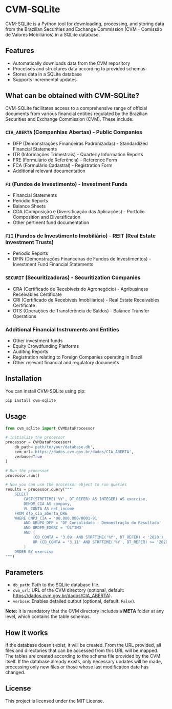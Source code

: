 # CVM-SQLite

CVM-SQLite is a Python tool for downloading, processing, and storing data from the Brazilian Securities and Exchange Commission (CVM - Comissão de Valores Mobiliários) in a SQLite database.

## Features

- Automatically downloads data from the CVM repository
- Processes and structures data according to provided schemas
- Stores data in a SQLite database
- Supports incremental updates

## What can be obtained with CVM-SQLite?

CVM-SQLite facilitates access to a comprehensive range of official documents from various financial entities regulated by the Brazilian Securities and Exchange Commission (CVM). These include:

### `CIA_ABERTA` (Companhias Abertas) - Public Companies

- DFP (Demonstrações Financeiras Padronizadas) - Standardized Financial Statements
- ITR (Informações Trimestrais) - Quarterly Information Reports
- FRE (Formulário de Referência) - Reference Form
- FCA (Formulário Cadastral) - Registration Form
- Additional relevant documentation

### `FI` (Fundos de Investimento) - Investment Funds

- Financial Statements
- Periodic Reports
- Balance Sheets
- CDA (Composição e Diversificação das Aplicações) - Portfolio Composition and Diversification
- Other pertinent fund documentation

### `FII` (Fundos de Investimento Imobiliário) - REIT (Real Estate Investment Trusts)

- Periodic Reports
- DFIN (Demonstrações Financeiras de Fundos de Investimentos) - Investment Fund Financial Statements

### `SECURIT` (Securitizadoras) - Securitization Companies

- CRA (Certificado de Recebíveis do Agronegócio) - Agribusiness Receivables Certificate
- CRI (Certificado de Recebíveis Imobiliários) - Real Estate Receivables Certificate
- OTS (Operações de Transferência de Saldos) - Balance Transfer Operations

### Additional Financial Instruments and Entities

- Other investment funds
- Equity Crowdfunding Platforms
- Auditing Reports
- Registration relating to Foreign Companies operating in Brazil
- Other relevant financial and regulatory documents

## Installation

You can install CVM-SQLite using pip:

```bash
pip install cvm-sqlite
```

## Usage

```python
from cvm_sqlite import CVMDataProcessor

# Initialize the processor
processor = CVMDataProcessor(
    db_path='path/to/your/database.db',
    cvm_url='https://dados.cvm.gov.br/dados/CIA_ABERTA',
    verbose=True
)

# Run the processor
processor.run()

# Now you can use the processor object to run queries
results = processor.query("""
    SELECT
        CAST(STRFTIME('%Y', DT_REFER) AS INTEGER) AS exercise,
        DENOM_CIA AS company,
        VL_CONTA AS net_income
    FROM dfp_cia_aberta_DRE
    WHERE CNPJ_CIA = '00.000.000/0001-91'
        AND GRUPO_DFP = 'DF Consolidado - Demonstração do Resultado'
        AND ORDEM_EXERC = 'ÚLTIMO'
        AND (
            (CD_CONTA = '3.09' AND STRFTIME('%Y', DT_REFER) < '2020')
            OR (CD_CONTA = '3.11' AND STRFTIME('%Y', DT_REFER) >= '2020')
        )
    ORDER BY exercise
""")
```

## Parameters

- `db_path`: Path to the SQLite database file.
- `cvm_url`: URL of the CVM directory (optional, default: https://dados.cvm.gov.br/dados/CIA_ABERTA).
- `verbose`: Enables detailed output (optional, default: `False`).

**Note:** It is mandatory that the CVM directory includes a **META** folder at any level, which contains the table schemas.

## How it works

If the database doesn't exist, it will be created.
From the URL provided, all files and directories that can be accessed from this URL will be mapped.
The tables are created according to the schema file provided by the CVM itself.
If the database already exists, only necessary updates will be made, processing only new files or those whose last modification date has changed.

## License

This project is licensed under the MIT License.

